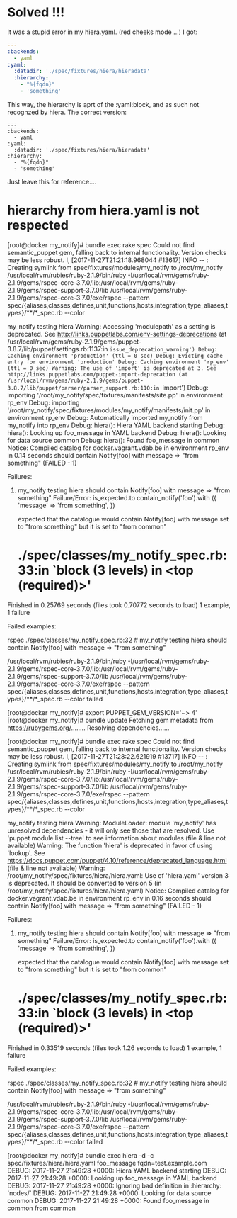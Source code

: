 # Solved !!!

It was a stupid error in my hiera.yaml. (red cheeks mode ...)
I got:
``` yaml
---
:backends:
  - yaml
:yaml:
  :datadir: './spec/fixtures/hiera/hieradata'
  :hierarchy:
    - "%{fqdn}"
    - 'something'
```
This way, the hierarchy is aprt of the :yaml:block, and as such not recognzed by hiera.  The correct version:
```
---
:backends:
  - yaml
:yaml:
  :datadir: './spec/fixtures/hiera/hieradata'
:hierarchy:
  - "%{fqdn}"
  - 'something'
```
Just leave this for reference....

# hierarchy from hiera.yaml is not respected

[root@docker my_notify]# bundle exec rake spec
Could not find semantic_puppet gem, falling back to internal functionality. Version checks may be less robust.
I, [2017-11-27T21:21:18.968044 #13617]  INFO -- : Creating symlink from spec/fixtures/modules/my_notify to /root/my_notify
/usr/local/rvm/rubies/ruby-2.1.9/bin/ruby -I/usr/local/rvm/gems/ruby-2.1.9/gems/rspec-core-3.7.0/lib:/usr/local/rvm/gems/ruby-2.1.9/gems/rspec-support-3.7.0/lib /usr/local/rvm/gems/ruby-2.1.9/gems/rspec-core-3.7.0/exe/rspec --pattern spec/\{aliases,classes,defines,unit,functions,hosts,integration,type_aliases,types\}/\*\*/\*_spec.rb --color

my_notify
  testing hiera
Warning: Accessing 'modulepath' as a setting is deprecated. See http://links.puppetlabs.com/env-settings-deprecations
   (at /usr/local/rvm/gems/ruby-2.1.9/gems/puppet-3.8.7/lib/puppet/settings.rb:1137:in `issue_deprecation_warning')
Debug: Caching environment 'production' (ttl = 0 sec)
Debug: Evicting cache entry for environment 'production'
Debug: Caching environment 'rp_env' (ttl = 0 sec)
Warning: The use of 'import' is deprecated at 3. See http://links.puppetlabs.com/puppet-import-deprecation
   (at /usr/local/rvm/gems/ruby-2.1.9/gems/puppet-3.8.7/lib/puppet/parser/parser_support.rb:110:in `import')
Debug: importing '/root/my_notify/spec/fixtures/manifests/site.pp' in environment rp_env
Debug: importing '/root/my_notify/spec/fixtures/modules/my_notify/manifests/init.pp' in environment rp_env
Debug: Automatically imported my_notify from my_notify into rp_env
Debug: hiera(): Hiera YAML backend starting
Debug: hiera(): Looking up foo_message in YAML backend
Debug: hiera(): Looking for data source common
Debug: hiera(): Found foo_message in common
Notice: Compiled catalog for docker.vagrant.vdab.be in environment rp_env in 0.14 seconds
    should contain Notify[foo] with message => "from something" (FAILED - 1)

Failures:

  1) my_notify testing hiera should contain Notify[foo] with message => "from something"
     Failure/Error:
       is_expected.to contain_notify('foo').with ({
         'message' => 'from something',
       })
     
       expected that the catalogue would contain Notify[foo] with message set to "from something" but it is set to "from common"
     # ./spec/classes/my_notify_spec.rb:33:in `block (3 levels) in <top (required)>'

Finished in 0.25769 seconds (files took 0.70772 seconds to load)
1 example, 1 failure

Failed examples:

rspec ./spec/classes/my_notify_spec.rb:32 # my_notify testing hiera should contain Notify[foo] with message => "from something"

/usr/local/rvm/rubies/ruby-2.1.9/bin/ruby -I/usr/local/rvm/gems/ruby-2.1.9/gems/rspec-core-3.7.0/lib:/usr/local/rvm/gems/ruby-2.1.9/gems/rspec-support-3.7.0/lib /usr/local/rvm/gems/ruby-2.1.9/gems/rspec-core-3.7.0/exe/rspec --pattern spec/\{aliases,classes,defines,unit,functions,hosts,integration,type_aliases,types\}/\*\*/\*_spec.rb --color failed


[root@docker my_notify]# export PUPPET_GEM_VERSION='~> 4'
[root@docker my_notify]# bundle update
Fetching gem metadata from https://rubygems.org/........
Resolving dependencies......


[root@docker my_notify]# bundle exec rake spec
Could not find semantic_puppet gem, falling back to internal functionality. Version checks may be less robust.
I, [2017-11-27T21:28:22.621919 #13717]  INFO -- : Creating symlink from spec/fixtures/modules/my_notify to /root/my_notify
/usr/local/rvm/rubies/ruby-2.1.9/bin/ruby -I/usr/local/rvm/gems/ruby-2.1.9/gems/rspec-core-3.7.0/lib:/usr/local/rvm/gems/ruby-2.1.9/gems/rspec-support-3.7.0/lib /usr/local/rvm/gems/ruby-2.1.9/gems/rspec-core-3.7.0/exe/rspec --pattern spec/\{aliases,classes,defines,unit,functions,hosts,integration,type_aliases,types\}/\*\*/\*_spec.rb --color

my_notify
  testing hiera
Warning: ModuleLoader: module 'my_notify' has unresolved dependencies - it will only see those that are resolved. Use 'puppet module list --tree' to see information about modules
   (file & line not available)
Warning: The function 'hiera' is deprecated in favor of using 'lookup'. See https://docs.puppet.com/puppet/4.10/reference/deprecated_language.html
   (file & line not available)
Warning: /root/my_notify/spec/fixtures/hiera/hiera.yaml: Use of 'hiera.yaml' version 3 is deprecated. It should be converted to version 5
   (in /root/my_notify/spec/fixtures/hiera/hiera.yaml)
Notice: Compiled catalog for docker.vagrant.vdab.be in environment rp_env in 0.16 seconds
    should contain Notify[foo] with message => "from something" (FAILED - 1)

Failures:

  1) my_notify testing hiera should contain Notify[foo] with message => "from something"
     Failure/Error:
       is_expected.to contain_notify('foo').with ({
         'message' => 'from something',
       })
     
       expected that the catalogue would contain Notify[foo] with message set to "from something" but it is set to "from common"
     # ./spec/classes/my_notify_spec.rb:33:in `block (3 levels) in <top (required)>'

Finished in 0.33519 seconds (files took 1.26 seconds to load)
1 example, 1 failure

Failed examples:

rspec ./spec/classes/my_notify_spec.rb:32 # my_notify testing hiera should contain Notify[foo] with message => "from something"

/usr/local/rvm/rubies/ruby-2.1.9/bin/ruby -I/usr/local/rvm/gems/ruby-2.1.9/gems/rspec-core-3.7.0/lib:/usr/local/rvm/gems/ruby-2.1.9/gems/rspec-support-3.7.0/lib /usr/local/rvm/gems/ruby-2.1.9/gems/rspec-core-3.7.0/exe/rspec --pattern spec/\{aliases,classes,defines,unit,functions,hosts,integration,type_aliases,types\}/\*\*/\*_spec.rb --color failed



[root@docker my_notify]# bundle exec hiera -d -c spec/fixtures/hiera/hiera.yaml foo_message fqdn=test.example.com
DEBUG: 2017-11-27 21:49:28 +0000: Hiera YAML backend starting
DEBUG: 2017-11-27 21:49:28 +0000: Looking up foo_message in YAML backend
DEBUG: 2017-11-27 21:49:28 +0000: Ignoring bad definition in :hierarchy: 'nodes/'
DEBUG: 2017-11-27 21:49:28 +0000: Looking for data source common
DEBUG: 2017-11-27 21:49:28 +0000: Found foo_message in common
from common

